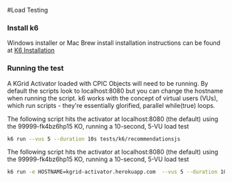#Load Testing

### Install k6
 
Windows installer or Mac Brew install installation instructions can be found at 
[K6 Installation](https://docs.k6.io/docs/installation)

### Running the test
A KGrid Activator loaded with CPIC Objects will need to be running.  By default the scripts look to
localhost:8080 but you can change the hostname when running the script. k6 works with the concept of virtual users (VUs), which run scripts - they're essentially glorified, 
parallel while(true) loops. 

The following script hits the activator at localhost:8080 (the default) using the 99999-fk4bz6hp15 KO, 
running a 10-second, 5-VU load test

```bash
k6 run --vus 5 --duration 10s tests/k6/recommendationsjs 
```


The following script hits the activator at localhost:8080 (the default) using the 99999-fk4bz6hp15 KO, 
running a 10-second, 5-VU load test

```bash
k6 run -e HOSTNAME=kgrid-activator.herokuapp.com  --vus 5 --duration 10s tests/k6/recommendations.js 

```